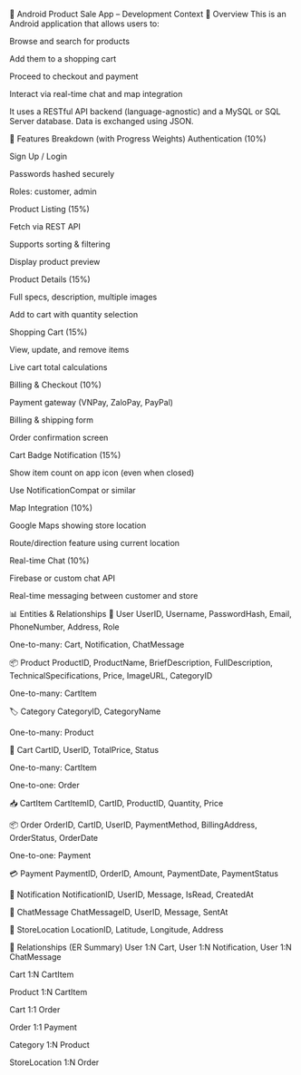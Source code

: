 🛒 Android Product Sale App – Development Context
📱 Overview
This is an Android application that allows users to:

Browse and search for products

Add them to a shopping cart

Proceed to checkout and payment

Interact via real-time chat and map integration

It uses a RESTful API backend (language-agnostic) and a MySQL or SQL Server database. Data is exchanged using JSON.

🔐 Features Breakdown (with Progress Weights)
Authentication (10%)

Sign Up / Login

Passwords hashed securely

Roles: customer, admin

Product Listing (15%)

Fetch via REST API

Supports sorting & filtering

Display product preview

Product Details (15%)

Full specs, description, multiple images

Add to cart with quantity selection

Shopping Cart (15%)

View, update, and remove items

Live cart total calculations

Billing & Checkout (10%)

Payment gateway (VNPay, ZaloPay, PayPal)

Billing & shipping form

Order confirmation screen

Cart Badge Notification (15%)

Show item count on app icon (even when closed)

Use NotificationCompat or similar

Map Integration (10%)

Google Maps showing store location

Route/direction feature using current location

Real-time Chat (10%)

Firebase or custom chat API

Real-time messaging between customer and store

📊 Entities & Relationships
🧑 User
UserID, Username, PasswordHash, Email, PhoneNumber, Address, Role

One-to-many: Cart, Notification, ChatMessage

📦 Product
ProductID, ProductName, BriefDescription, FullDescription, TechnicalSpecifications, Price, ImageURL, CategoryID

One-to-many: CartItem

🏷 Category
CategoryID, CategoryName

One-to-many: Product

🛒 Cart
CartID, UserID, TotalPrice, Status

One-to-many: CartItem

One-to-one: Order

📥 CartItem
CartItemID, CartID, ProductID, Quantity, Price

📦 Order
OrderID, CartID, UserID, PaymentMethod, BillingAddress, OrderStatus, OrderDate

One-to-one: Payment

💳 Payment
PaymentID, OrderID, Amount, PaymentDate, PaymentStatus

🔔 Notification
NotificationID, UserID, Message, IsRead, CreatedAt

💬 ChatMessage
ChatMessageID, UserID, Message, SentAt

📍 StoreLocation
LocationID, Latitude, Longitude, Address

🔄 Relationships (ER Summary)
User 1:N Cart, User 1:N Notification, User 1:N ChatMessage

Cart 1:N CartItem

Product 1:N CartItem

Cart 1:1 Order

Order 1:1 Payment

Category 1:N Product

StoreLocation 1:N Order
